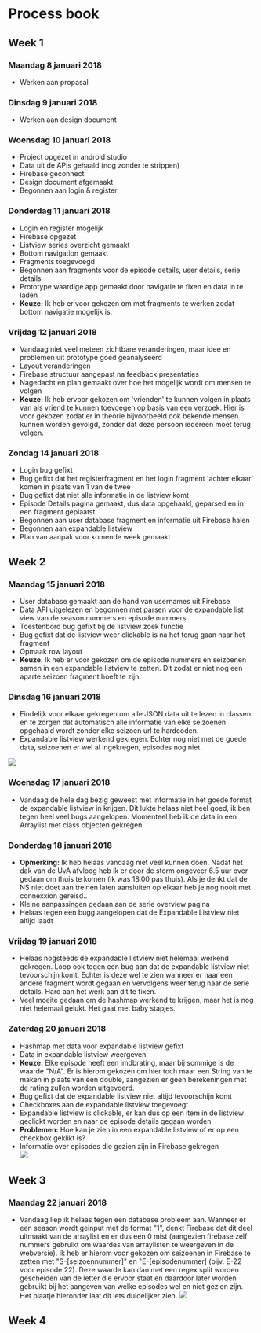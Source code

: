 # Process book

## Week 1

### Maandag 8 januari 2018  
- Werken aan propasal  

### Dinsdag 9 januari 2018  
- Werken aan design document  

### Woensdag 10 januari 2018
- Project opgezet in android studio
- Data uit de APIs gehaald (nog zonder te strippen)
- Firebase geconnect
- Design document afgemaakt
- Begonnen aan login & register

### Donderdag 11 januari 2018
- Login en register mogelijk
- Firebase opgezet
- Listview series overzicht gemaakt
- Bottom navigation gemaakt
- Fragments toegevoegd
- Begonnen aan fragments voor de episode details, user details, serie details
- Prototype waardige app gemaakt door navigatie te fixen en data in te laden
- **Keuze:** Ik heb er voor gekozen om met fragments te werken zodat bottom navigatie mogelijk is.

### Vrijdag 12 januari 2018
- Vandaag niet veel meteen zichtbare veranderingen, maar idee en problemen uit prototype goed geanalyseerd
- Layout veranderingen
- Firebase structuur aangepast na feedback presentaties
- Nagedacht en plan gemaakt over hoe het mogelijk wordt om mensen te volgen
- **Keuze:** Ik heb ervoor gekozen om 'vrienden' te kunnen volgen in plaats van als vriend te kunnen toevoegen op basis van een verzoek. Hier is voor gekozen zodat er in theorie bijvoorbeeld ook bekende mensen kunnen worden gevolgd, zonder dat deze persoon iedereen moet terug volgen.

### Zondag 14 januari 2018
- Login bug gefixt
- Bug gefixt dat het registerfragment en het login fragment 'achter elkaar' komen in plaats van 1 van de twee
- Bug gefixt dat niet alle informatie in de listview komt
- Episode Details pagina gemaakt, dus data opgehaald, geparsed en in een fragment geplaatst
- Begonnen aan user database fragment en informatie uit Firebase halen
- Begonnen aan expandable listview
- Plan van aanpak voor komende week gemaakt

## Week 2

### Maandag 15 januari 2018
- User database gemaakt aan de hand van usernames uit Firebase
- Data API uitgelezen en begonnen met parsen voor de expandable list view van de season nummers en episode nummers
- Toestenbord bug gefixt bij de listview zoek functie
- Bug gefixt dat de listview weer clickable is na het terug gaan naar het fragment
- Opmaak row layout
- **Keuze**: Ik heb er voor gekozen om de episode nummers en seizoenen samen in een expandable listview te zetten. Dit zodat er niet nog een aparte seizoen fragment hoeft te zijn.

### Dinsdag 16 januari 2018
- Eindelijk voor elkaar gekregen om alle JSON data uit te lezen in classen en te zorgen dat automatisch alle informatie van elke seizoenen opgehaald wordt zonder elke seizoen url te hardcoden.
- Expandable listview werkend gekregen. Echter nog niet met de goede data, seizoenen er wel al ingekregen, episodes nog niet. 


![](doc/ProcessExpandablelistview1.png) 

### Woensdag 17 januari 2018
- Vandaag de hele dag bezig geweest met informatie in het goede format de expandable listview in krijgen. Dit lukte helaas niet heel goed, ik ben tegen heel veel bugs aangelopen. Momenteel heb ik de data in een Arraylist met class objecten gekregen. 

### Donderdag 18 januari 2018
- **Opmerking:** Ik heb helaas vandaag niet veel kunnen doen. Nadat het dak van de UvA afvloog heb ik er door de storm ongeveer 6.5 uur over gedaan om thuis te komen (ik was 18.00 pas thuis). Als je denkt dat de NS niet doet aan treinen laten aansluiten op elkaar heb je nog nooit met connexxion gereisd..
- Kleine aanpassingen gedaan aan de serie overview pagina
- Helaas tegen een bugg aangelopen dat de Expandable Listview niet altijd laadt

### Vrijdag 19 januari 2018
- Helaas nogsteeds de expandable listview niet helemaal werkend gekregen. Loop ook tegen een bug aan dat de expandable listview niet tevoorschijn komt. Echter is deze wel te zien wanneer er naar een andere fragment wordt gegaan en vervolgens weer terug naar de serie details. Hard aan het werk aan dit te fixen.
- Veel moeite gedaan om de hashmap werkend te krijgen, maar het is nog niet helemaal gelukt. Het gaat met baby stapjes.

### Zaterdag 20 januari 2018
- Hashmap met data voor expandable listview gefixt
- Data in expandable listview weergeven
- **Keuze:** Elke episode heeft een imdbrating, maar bij sommige is de waarde "N/A". Er is hierom gekozen om hier toch maar een String van te maken in plaats van een double, aangezien er geen berekeningen met de rating zullen worden uitgevoerd.
- Bug gefixt dat de expandable listview niet altijd tevoorschijn komt
- Checkboxes aan de expandable listview toegevoegt
- Expandable listview is clickable, er kan dus op een item in de listview geclickt worden en naar de episode details gegaan worden
- **Problemen:** Hoe kan je zien in een expandable listview of er op een checkbox geklikt is?
- Informatie over episodes die gezien zijn in Firebase gekregen   
![](doc/Screenshot_1516462803.png)

## Week 3

### Maandag 22 januari 2018
- Vandaag liep ik helaas tegen een database probleem aan. Wanneer er een season wordt geinput met de format "1", denkt Firebase dat dit deel uitmaakt van de arraylist en er dus een 0 mist (aangezien firebase zelf nummers gebruikt om waardes van arraylisten te weergeven in de webversie).
Ik heb er hierom voor gekozen om seizoenen in Firebase te zetten met "S-[seizoennummer]" en "E-[episodenummer] (bijv. E-22 voor episode 22). Deze waarde kan dan met een regex split worden gescheiden van de letter die ervoor staat en daardoor later worden gebruikt bij het aangeven van welke episodes wel en niet gezien zijn. Het plaatje hieronder laat dit iets duidelijker zien.
![](doc/databasefout22januari.png)

## Week 4
